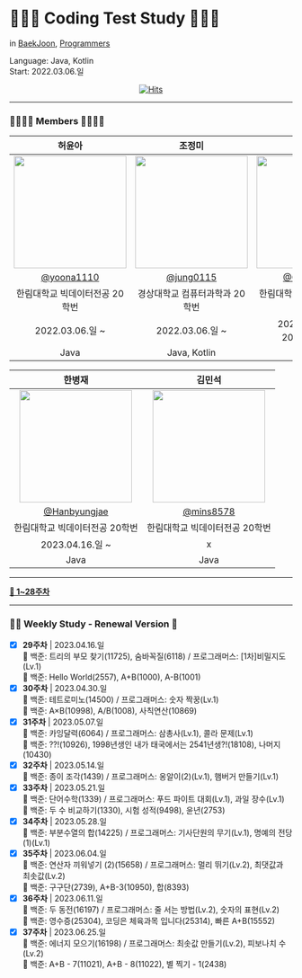# 👩🏻‍💻 Coding Test Study 👨🏻‍💻
in [BaekJoon](https://www.acmicpc.net/), [Programmers](https://school.programmers.co.kr/learn/challenges?)  
  
Language: Java, Kotlin  
Start: 2022.03.06.일
<div align="center">

  [![Hits](https://hits.seeyoufarm.com/api/count/incr/badge.svg?url=https%3A%2F%2Fgithub.com%2Fjung0115%2Fheo-goo-joe-0306&count_bg=%233D95C8&title_bg=%234E4D7C&icon=java.svg&icon_color=%23DCDCDC&title=hits&edge_flat=false)](https://hits.seeyoufarm.com)
</div>

---

### 👨‍👩‍👧‍👦 Members 👨‍👩‍👧‍👦
| 허윤아 | 조정미 | 구선화 |
| :---: | :---: | :---: |
| <img width="200px" src="https://avatars.githubusercontent.com/u/101046600?v=4" /> | <img width="200px" src="https://avatars.githubusercontent.com/u/76805879?v=4" /> | <img width="200px" src="https://avatars.githubusercontent.com/u/102344608?v=4" />
| [@yoona1110](https://github.com/yoona1110)  |  [@jung0115](https://github.com/jung0115)  |  [@Gu-sunhwa](https://github.com/Gu-sunhwa)  |
| 한림대학교 빅데이터전공 20학번 | 경상대학교 컴퓨터과학과 20학번 | 한림대학교 반도체전공 20학번 |
| 2022.03.06.일 ~ | 2022.03.06.일 ~ | 2022.05.01.일 ~ 2022.07.31.일 |
| Java | Java, Kotlin | Java |

| 한병재 | 김민석 |
| :---: | :---: |
| <img width="200px" src="https://avatars.githubusercontent.com/u/125646787?v=4" /> | <img width="200px" src="https://avatars.githubusercontent.com/u/124144536?v=4" /> |
|  [@Hanbyungjae](https://github.com/Hanbyungjae)  |  [@mins8578](https://github.com/mins8578)  |
| 한림대학교 빅데이터전공 20학번 | 한림대학교 빅데이터전공 20학번 |
| 2023.04.16.일 ~ | x |
| Java | Java |

---
  
[**🔗 1~28주차**](https://github.com/VSCodeNers/heo-goo-joe-0306/wiki/%F0%9F%91%B5%F0%9F%8F%BB-Weekly-Study---Old-Version-%F0%9F%91%B4%F0%9F%8F%BB)

---

### 👶🏻 Weekly Study - Renewal Version 🍼

- [x] **29주차** | 2023.04.16.일  
🍗 백준: 트리의 부모 찾기(11725), 숨바꼭질(6118) / 프로그래머스: [1차]비밀지도(Lv.1)  
🐤 백준: Hello World(2557), A+B(1000), A-B(1001)  
- [x] **30주차** | 2023.04.30.일  
🍗 백준: 테트로미노(14500) / 프로그래머스: 숫자 짝꿍(Lv.1)  
🐤 백준: A×B(10998), A/B(1008), 사칙연산(10869)  
- [x] **31주차** | 2023.05.07.일  
🍗 백준: 카잉달력(6064) / 프로그래머스: 삼총사(Lv.1), 콜라 문제(Lv.1)  
🐤 백준: ??!(10926), 1998년생인 내가 태국에서는 2541년생?!(18108), 나머지(10430)  
- [x] **32주차** | 2023.05.14.일  
🍗 백준: 종이 조각(1439) / 프로그래머스: 옹알이(2)(Lv.1), 햄버거 만들기(Lv.1)  
- [x] **33주차** | 2023.05.21.일  
🍗 백준: 단어수학(1339) / 프로그래머스: 푸드 파이트 대회(Lv.1), 과일 장수(Lv.1)  
🐤 백준: 두 수 비교하기(1330), 시험 성적(9498), 윤년(2753)  
- [x] **34주차** | 2023.05.28.일  
🍗 백준: 부분수열의 합(14225) / 프로그래머스: 기사단원의 무기(Lv.1), 명예의 전당(1)(Lv.1)  
- [x] **35주차** | 2023.06.04.일  
🍗 백준: 연산자 끼워넣기 (2)(15658) / 프로그래머스: 멀리 뛰기(Lv.2), 최댓값과 최솟값(Lv.2)  
🐤 백준: 구구단(2739), A+B-3(10950), 합(8393)  
- [x] **36주차** | 2023.06.11.일  
🍗 백준: 두 동전(16197) / 프로그래머스: 줄 서는 방법(Lv.2), 숫자의 표현(Lv.2)  
🐤 백준: 영수증(25304), 코딩은 체육과목 입니다(25314), 빠른 A+B(15552)  
- [x] **37주차** | 2023.06.25.일  
🍗 백준: 에너지 모으기(16198) / 프로그래머스: 최솟값 만들기(Lv.2), 피보나치 수(Lv.2)  
🐤 백준: A+B - 7(11021), A+B - 8(11022), 별 찍기 - 1(2438)  
